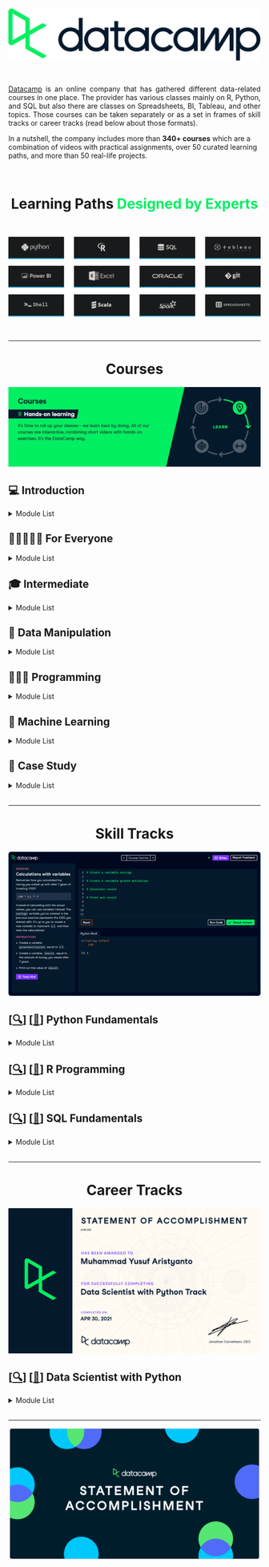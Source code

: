 <br />

<p align="center">
  <a href='https://www.datacamp.com/'><img src="README/logo.png"></a>
</p>

<br />

<p align="justify">
  <a href="https://www.datacamp.com/">Datacamp</a> is an online company that has gathered different data-related courses in one place. The provider has various classes mainly on R, Python, and SQL but also there are classes on Spreadsheets, BI, Tableau, and other topics. Those courses can be taken separately or as a set in frames of skill tracks or career tracks (read below about those formats).
  
  In a nutshell, the company includes more than <strong>340+ courses</strong> which are a combination of videos with practical assignments, over 50 curated learning paths, and more than 50 real-life projects.
</p>

<br>

<h1 align='center'>Learning Paths <span style="color:#03ef62; font-weight: bold;">Designed by Experts<span></h1>

<br>

![](README/materi.png)

<br>

---

<h1 align="center">Courses</h1>

![](README/courses.jpg)

## 💻 Introduction

<details><summary>Module List</summary>

- [[📂](https://github.com/myarist/DataCamp/tree/main/Courses/Introductions/Introduction%20to%20Python)] [[🔍](https://learn.datacamp.com/courses/intro-to-python-for-data-science)] [[📃](https://www.datacamp.com/statement-of-accomplishment/course/9baefd4dba2ade2588e500c7aaa3633262f74532)] Introduction to Python

- [[❌]()] [[🔍](https://learn.datacamp.com/courses/free-introduction-to-r)] [[📃](https://www.datacamp.com/statement-of-accomplishment/course/b3e170ddd14ad89cc91ac28391ae621f29169098)] Introduction to R

- [[❌]()] [[🔍](https://learn.datacamp.com/courses/introduction-to-sql)] [[📃](https://www.datacamp.com/statement-of-accomplishment/course/5b4932f5eedb86884cf9869f2a0c95b32a147c8e)] Introduction to SQL

- [[📂](https://github.com/myarist/DataCamp/tree/main/Courses/Introductions/Introduction%20to%20Importing%20Data%20in%20Python)] [[🔍](https://learn.datacamp.com/courses/introduction-to-importing-data-in-python)] [[📃](https://www.datacamp.com/statement-of-accomplishment/course/67239a5a3d55a3e28e3db2584966b7522168c248)] Introduction to Importing Data in Python

- [[📂](https://github.com/myarist/DataCamp/tree/main/Courses/Introductions/Introduction%20to%20Importing%20Data%20in%20R)] [[🔍](https://learn.datacamp.com/courses/introduction-to-importing-data-in-r)] [[📃](https://www.datacamp.com/statement-of-accomplishment/course/bb0693e9352137cb46d90d3fd1677f27b9edcf85)] Introduction to Importing Data in R

- [[📂](https://github.com/myarist/DataCamp/tree/main/Courses/Introductions/Introduction%20to%20Data%20Visualization%20with%20Matplotlib)] [[🔍](https://learn.datacamp.com/courses/introduction-to-data-visualization-with-matplotlib)] [[📃](https://www.datacamp.com/statement-of-accomplishment/course/cce6600ef5503287eed58c8440827134562991e6)] Introduction to Data Visualization with Matplotlib

- [[📂](https://github.com/myarist/DataCamp/tree/main/Courses/Introductions/Introduction%20to%20Data%20Visualization%20with%20Seaborn)] [[🔍](https://learn.datacamp.com/courses/introduction-to-data-visualization-with-seaborn)] [[📃](https://www.datacamp.com/statement-of-accomplishment/course/15b751df00a3d5035ef11081b8ffeb40d5f205d4)] Introduction to Data Visualization with Seaborn

- [[📂](https://github.com/myarist/DataCamp/tree/main/Courses/Introductions/Introduction%20to%20Data%20Science%20in%20Python)] [[🔍](https://learn.datacamp.com/courses/introduction-to-data-science-in-python)] [[📃](https://www.datacamp.com/statement-of-accomplishment/course/736bbc73bf0d45662915521f4d0d913c940c48a1)] Introduction to Data Science in Python

</details>

## 👩🏻‍🤝‍👩🏻 For Everyone

<details><summary>Module List</summary>

- [[📂](https://github.com/myarist/DataCamp/tree/main/Courses/For%20Everyone/Data%20Visualization%20for%20Everyone)] [[🔍](https://learn.datacamp.com/courses/data-visualization-for-everyone)] [[📃](https://www.datacamp.com/statement-of-accomplishment/course/dcb23a83c0e6431a8dd2db5aaf58543953382c5b)] Data Visualization for Everyone

- [[❌]()] [[🔍](https://learn.datacamp.com/courses/data-science-for-everyone)] [[📃](https://www.datacamp.com/statement-of-accomplishment/course/67f7c3b6e3470cc8b5358c51be6f8db0871d79d3)] Data Science for Everyone

- [[📂](https://github.com/myarist/DataCamp/tree/main/Courses/For%20Everyone/Machine%20Learning%20for%20Everyone)] [[🔍](https://learn.datacamp.com/courses/machine-learning-for-everyone)] [[📃](https://www.datacamp.com/statement-of-accomplishment/course/59b790b07c5ed69ed0c2dbcce693701520c323f1)] Machine Learning for Everyone

- [[❌]()] [[🔍](https://learn.datacamp.com/courses/data-engineering-for-everyone)] [[📃](https://www.datacamp.com/statement-of-accomplishment/course/d5a7bff6a29b5e8d7cc9bc524cafbcf99c8045ba)] Data Engineering for Everyone

- [[❌]()] [[🔍](https://learn.datacamp.com/courses/cloud-computing-for-everyone)] [[📃](https://www.datacamp.com/statement-of-accomplishment/course/edee2f7f1465cff34bb80650a0a0cfc12c4b95ae)] Cloud Computing for Everyone

- [[❌]()] [[🔍](https://learn.datacamp.com/courses/data-science-for-business)] [[📃](https://www.datacamp.com/statement-of-accomplishment/course/85d87e7ba220cb64a93bd5886b6896b16fd96c04)] Data Science for Business

- [[❌]()] [[🔍](https://learn.datacamp.com/courses/machine-learning-for-business)] [[📃](https://www.datacamp.com/statement-of-accomplishment/course/d65de511e81ee1c284e63f077445ead7a039f75d)] Machine Learning for Business

</details>

## 🎓 Intermediate

<details><summary>Module List</summary>

- [[📂](https://github.com/myarist/DataCamp/tree/main/Courses/Intermediate/Intermediate%20Python)] [[🔍](https://learn.datacamp.com/courses/intermediate-python)] [[📃](https://www.datacamp.com/statement-of-accomplishment/course/3d2adb5262e4665367fac9227122d5ac4e2a306b)] Intermediate Python

- [[📂](https://github.com/myarist/DataCamp/tree/main/Courses/Intermediate/Intermediate%20R)] [[🔍](https://learn.datacamp.com/courses/intermediate-r)] [[📃](https://www.datacamp.com/statement-of-accomplishment/course/08f049094b84bc2e36a45c536ef4a23e0d584624)] Intermediate R

- [[❌]()] [[🔍](https://learn.datacamp.com/courses/intermediate-sql)] [[📃](https://www.datacamp.com/statement-of-accomplishment/course/f3630fad79de9260409ef775d3a6ee9b60cbdad5)] Intermediate SQL

- [[📂](https://github.com/myarist/DataCamp/tree/main/Courses/Intermediate/Intermediate%20Importing%20Data%20in%20Python)] [[🔍](https://learn.datacamp.com/courses/intermediate-importing-data-in-python)] [[📃](https://www.datacamp.com/statement-of-accomplishment/course/2da76124fe1af717f8c61a5409730c1ce14925a6)] Intermediate Importing Data in Python

- [[📂](https://github.com/myarist/DataCamp/tree/main/Courses/Intermediate/Intermediate%20Data%20Visualization%20with%20Seaborn)] [[🔍](https://learn.datacamp.com/courses/intermediate-data-visualization-with-seaborn)] [[📃](https://www.datacamp.com/statement-of-accomplishment/course/4b1844d24c4a74875885306e0799b2f9659a48c5)] Intermediate Data Visualization with Seaborn

</details>

## 🔢 Data Manipulation

<details><summary>Module List</summary>

- [[❌]()] [[🔍](https://learn.datacamp.com/courses/joining-data-in-postgresql)] [[📃](https://www.datacamp.com/statement-of-accomplishment/course/bd5e6bcd7d649e91a7842a9bef063421641c3629)] Joining Data in SQL

- [[❌]()] [[🔍](https://learn.datacamp.com/courses/functions-for-manipulating-data-in-postgresql)] [[📃](https://www.datacamp.com/statement-of-accomplishment/course/81fa7ca1ed26f5af5cb589226f3901f2572f6da6)] Functions for Manipulating Data in PostgreSQL

- [[📂](https://github.com/myarist/DataCamp/tree/main/Courses/Data%20Manipulation/Data%20Manipulation%20with%20pandas)] [[🔍](https://learn.datacamp.com/courses/data-manipulation-with-pandas)] [[📃](https://www.datacamp.com/statement-of-accomplishment/course/c52a284ed2aada3b90fc7749d21ad96c4ac2a976)] Data Manipulation with pandas

- [[📂](https://github.com/myarist/DataCamp/tree/main/Courses/Data%20Manipulation/Joining%20Data%20with%20pandas)] [[🔍](https://learn.datacamp.com/courses/joining-data-with-pandas)] [[📃](https://www.datacamp.com/statement-of-accomplishment/course/c37ac922e165db568c03bd75ef95cba572ccd7d0)] Joining Data with pandas

- [[📂](https://github.com/myarist/DataCamp/tree/main/Courses/Data%20Manipulation/Cleaning%20Data%20in%20Python)] [[🔍](https://learn.datacamp.com/courses/cleaning-data-in-python)] [[📃](https://www.datacamp.com/statement-of-accomplishment/course/6065b170a0e9855198d3efc195018db1c44f74f0)] Cleaning Data in Python

- [[📂](https://github.com/myarist/DataCamp/tree/main/Courses/Data%20Manipulation/Exploratory%20Data%20Analysis%20in%20Python)] [[🔍](https://learn.datacamp.com/courses/exploratory-data-analysis-in-python)] [[📃](https://www.datacamp.com/statement-of-accomplishment/course/82f019022151963bbf412aebb08f89ccc4f713b1)] Exploratory Data Analysis in Python

- [[📂](https://github.com/myarist/DataCamp/tree/main/Courses/Data%20Manipulation/Working%20with%20Dates%20and%20Times%20in%20Python)] [[🔍](https://learn.datacamp.com/courses/working-with-dates-and-times-in-python)] [[📃](https://www.datacamp.com/statement-of-accomplishment/course/d292c917ceb95b71d00260fa972cd5848804c485)] Working with Dates and Times in Python

</details>

## 👨🏻‍💻 Programming

<details><summary>Module List</summary>

- [[📂](https://github.com/myarist/DataCamp/tree/main/Courses/Programming/Writing%20Functions%20in%20Python)] [[🔍](https://learn.datacamp.com/courses/writing-functions-in-python)] [[📃](https://www.datacamp.com/statement-of-accomplishment/course/9be020b98c3c05c1e5d5bfcf6ac84fdad6ffe3f7)] Writing Functions in Python

- [[📂](https://github.com/myarist/DataCamp/tree/main/Courses/Programming/Python%20Data%20Science%20Toolbox%20(Part%201))] [[🔍](https://learn.datacamp.com/courses/python-data-science-toolbox-part-1)] [[📃](https://www.datacamp.com/statement-of-accomplishment/course/603203011c8c1aa4f9c451fcaea7e9c09b2a4196)] Python Data Science Toolbox (Part 1)

- [[📂](https://github.com/myarist/DataCamp/tree/main/Courses/Programming/Python%20Data%20Science%20Toolbox%20(Part%202))] [[🔍](https://learn.datacamp.com/courses/python-data-science-toolbox-part-2)] [[📃](https://www.datacamp.com/statement-of-accomplishment/course/159895c3f2ac1e25c32d0800f6c14eda4c8bdcf1)] Python Data Science Toolbox (Part 2)

- [[📂](https://github.com/myarist/DataCamp/tree/main/Courses/Programming/Statistical%20Thinking%20in%20Python%20(Part%201))] [[🔍](https://learn.datacamp.com/courses/statistical-thinking-in-python-part-1)] [[📃](https://www.datacamp.com/statement-of-accomplishment/course/fbebdc958fb7ecf17493fc3260f69aeae25767ee)] Statistical Thinking in Python (Part 1)

- [[📂](https://github.com/myarist/DataCamp/tree/main/Courses/Programming/Statistical%20Thinking%20in%20Python%20(Part%202))] [[🔍](https://learn.datacamp.com/courses/statistical-thinking-in-python-part-2)] [[📃](https://www.datacamp.com/statement-of-accomplishment/course/faeebfbfe98ae64a6bfe2cd8ada2ec3a764b62f3)] Statistical Thinking in Python (Part 2)

- [[📂](https://github.com/myarist/DataCamp/tree/main/Courses/Programming/Parallel%20Programming%20in%20R)] [[🔍](https://learn.datacamp.com/courses/parallel-programming-in-r)] [[📃](https://www.datacamp.com/statement-of-accomplishment/course/3a4684c52b8d3a99a4bf6db7d60e2a46a2ccdf58)] Parallel Programming in R

- [[📂](https://github.com/myarist/DataCamp/tree/main/Courses/Programming/Writing%20Efficient%20R%20Code)] [[🔍](https://learn.datacamp.com/courses/writing-efficient-r-code)] [[📃](https://www.datacamp.com/statement-of-accomplishment/course/020187a228a9ea4098ff7bf748c9fbdab54c98e3)] Writing Efficient R Code

- [[❌]()] [[🔍](https://learn.datacamp.com/courses/postgresql-summary-stats-and-window-functions)] [[📃](https://www.datacamp.com/statement-of-accomplishment/course/6cfefc569d57349e1cf672070c7ece2b8278ded9)] PostgreSQL Summary Stats and Window Functions

</details>

## 🧠 Machine Learning

<details><summary>Module List</summary>

- [[📂](https://github.com/myarist/DataCamp/tree/main/Courses/Machine%20Learning/Supervised%20Learning%20with%20scikit-learn)] [[🔍](https://learn.datacamp.com/courses/supervised-learning-with-scikit-learn)] [[📃](https://www.datacamp.com/statement-of-accomplishment/course/43e197af4aeb51f401604a42fc085241cb507076)] Supervised Learning with scikit-learn

- [[📂](https://github.com/myarist/DataCamp/tree/main/Courses/Machine%20Learning/Unsupervised%20Learning%20in%20Python)] [[🔍](https://learn.datacamp.com/courses/unsupervised-learning-in-python)] [[📃](https://www.datacamp.com/statement-of-accomplishment/course/e9c2d34da412a47d836338abdf645574f98d70eb)] Unsupervised Learning in Python

- [[📂](https://github.com/myarist/DataCamp/tree/main/Courses/Machine%20Learning/Machine%20Learning%20with%20Tree-Based%20Models%20in%20Python)] [[🔍](https://learn.datacamp.com/courses/machine-learning-with-tree-based-models-in-python)] [[📃](https://www.datacamp.com/statement-of-accomplishment/course/ccaf89a213ba07fc2b00899c4c9f00d62f2891a3)] Machine Learning with Tree-Based Models in Python

- [[📂](https://github.com/myarist/DataCamp/tree/main/Courses/Machine%20Learning/Cluster%20Analysis%20in%20Python)] [[🔍](https://learn.datacamp.com/courses/cluster-analysis-in-python)] [[📃](https://www.datacamp.com/statement-of-accomplishment/course/4df20ce2527c6d6f2e501637ece8a1c728c073ef)] Cluster Analysis in Python

</details>

## 📝 Case Study

<details><summary>Module List</summary>

- [[📂](https://github.com/myarist/DataCamp/tree/main/Courses/Case%20Study/Analyzing%20Police%20Activity%20with%20pandas)] [[🔍](https://learn.datacamp.com/courses/analyzing-police-activity-with-pandas)] [[📃](https://www.datacamp.com/statement-of-accomplishment/course/a6a74c818b453bc37887b0209ecd21db81bf91b8)] Analyzing Police Activity with pandas

- [[📂](https://github.com/myarist/DataCamp/tree/main/Courses/Case%20Study/Case%20Study%20School%20Budgeting%20with%20Machine%20Learning%20in%20Python)] [[🔍](https://learn.datacamp.com/courses/case-study-school-budgeting-with-machine-learning-in-python)] [[📃](https://www.datacamp.com/statement-of-accomplishment/course/5d6d3b2e567c77e3a064cadc32c6b34a18a61116)] Case Study: School Budgeting with Machine Learning in Python

</details>

<br>

---

<h1 align="center">Skill Tracks</h1>

![](README/interface.png)

## [[🔍](https://learn.datacamp.com/skill-tracks/python-fundamentals?version=1)] [[📃](https://www.datacamp.com/statement-of-accomplishment/track/e5ef4a65961acda1f120cb217916ec6e8db7a1a4)] Python Fundamentals

<details><summary>Module List</summary>

- [[📂](https://github.com/myarist/DataCamp/tree/main/Courses/Introductions/Introduction%20to%20Python)] [[🔍](https://learn.datacamp.com/courses/intro-to-python-for-data-science)] [[📃](https://www.datacamp.com/statement-of-accomplishment/course/9baefd4dba2ade2588e500c7aaa3633262f74532)] Introduction to Python

- [[📂](https://github.com/myarist/DataCamp/tree/main/Courses/Intermediate/Intermediate%20Python)] [[🔍](https://learn.datacamp.com/courses/intermediate-python)] [[📃](https://www.datacamp.com/statement-of-accomplishment/course/3d2adb5262e4665367fac9227122d5ac4e2a306b)] Intermediate Python

- [[📂](https://github.com/myarist/DataCamp/tree/main/Courses/Programming/Python%20Data%20Science%20Toolbox%20(Part%201))] [[🔍](https://learn.datacamp.com/courses/python-data-science-toolbox-part-1)] [[📃](https://www.datacamp.com/statement-of-accomplishment/course/603203011c8c1aa4f9c451fcaea7e9c09b2a4196)] Python Data Science Toolbox (Part 1)

- [[📂](https://github.com/myarist/DataCamp/tree/main/Courses/Programming/Python%20Data%20Science%20Toolbox%20(Part%202))] [[🔍](https://learn.datacamp.com/courses/python-data-science-toolbox-part-2)] [[📃](https://www.datacamp.com/statement-of-accomplishment/course/159895c3f2ac1e25c32d0800f6c14eda4c8bdcf1)] Python Data Science Toolbox (Part 2)

</details>

## [[🔍](https://learn.datacamp.com/skill-tracks/r-programming?version=2)] [[📃](https://www.datacamp.com/statement-of-accomplishment/track/cfa899b3e069b6653bd65b8da5d5075301dac8cb)] R Programming

<details><summary>Module List</summary>

- [[❌]()] [[🔍](https://learn.datacamp.com/courses/free-introduction-to-r)] [[📃](https://www.datacamp.com/statement-of-accomplishment/course/b3e170ddd14ad89cc91ac28391ae621f29169098)] Introduction to R

- [[📂](https://github.com/myarist/DataCamp/tree/main/Courses/Intermediate/Intermediate%20R)] [[🔍](https://learn.datacamp.com/courses/intermediate-r)] [[📃](https://www.datacamp.com/statement-of-accomplishment/course/08f049094b84bc2e36a45c536ef4a23e0d584624)] Intermediate R

- [[📂](https://github.com/myarist/DataCamp/tree/main/Courses/Programming/Writing%20Efficient%20R%20Code)] [[🔍](https://learn.datacamp.com/courses/writing-efficient-r-code)] [[📃](https://www.datacamp.com/statement-of-accomplishment/course/020187a228a9ea4098ff7bf748c9fbdab54c98e3)] Writing Efficient R Code

- [[📂](https://github.com/myarist/DataCamp/tree/main/Courses/Programming/Parallel%20Programming%20in%20R)] [[🔍](https://learn.datacamp.com/courses/parallel-programming-in-r)] [[📃](https://www.datacamp.com/statement-of-accomplishment/course/3a4684c52b8d3a99a4bf6db7d60e2a46a2ccdf58)] Parallel Programming in R

</details>

## [[🔍](https://learn.datacamp.com/skill-tracks/sql-fundamentals?version=2)] [[📃](https://www.datacamp.com/statement-of-accomplishment/track/b6842c29e70f3917bcb882bb0c2d20767b45073e)] SQL Fundamentals

<details><summary>Module List</summary>

- [[❌]()] [[🔍](https://learn.datacamp.com/courses/introduction-to-sql)] [[📃](https://www.datacamp.com/statement-of-accomplishment/course/5b4932f5eedb86884cf9869f2a0c95b32a147c8e)] Introduction to SQL

- [[❌]()] [[🔍](https://learn.datacamp.com/courses/joining-data-in-postgresql)] [[📃](https://www.datacamp.com/statement-of-accomplishment/course/bd5e6bcd7d649e91a7842a9bef063421641c3629)] Joining Data in SQL

- [[❌]()] [[🔍](https://learn.datacamp.com/courses/intermediate-sql)] [[📃](https://www.datacamp.com/statement-of-accomplishment/course/f3630fad79de9260409ef775d3a6ee9b60cbdad5)] Intermediate SQL

- [[❌]()] [[🔍](https://learn.datacamp.com/courses/postgresql-summary-stats-and-window-functions)] [[📃](https://www.datacamp.com/statement-of-accomplishment/course/6cfefc569d57349e1cf672070c7ece2b8278ded9)] PostgreSQL Summary Stats and Window Functions

- [[❌]()] [[🔍](https://learn.datacamp.com/courses/functions-for-manipulating-data-in-postgresql)] [[📃](https://www.datacamp.com/statement-of-accomplishment/course/81fa7ca1ed26f5af5cb589226f3901f2572f6da6)] Functions for Manipulating Data in PostgreSQL

</details>

<br>

---

<h1 align="center">Career Tracks</h1>

![](README/career.png)

## [[🔍](https://learn.datacamp.com/career-tracks/data-scientist-with-python?version=5)] [[📃](https://www.datacamp.com/statement-of-accomplishment/track/12b063065c94b36cea812fe1bcca3be0faac0e9b)] Data Scientist with Python

<details><summary>Module List</summary>

- [[📂](https://github.com/myarist/DataCamp/tree/main/Courses/Introductions/Introduction%20to%20Python)] [[🔍](https://learn.datacamp.com/courses/intro-to-python-for-data-science)] [[📃](https://www.datacamp.com/statement-of-accomplishment/course/9baefd4dba2ade2588e500c7aaa3633262f74532)] Introduction to Python

- [[📂](https://github.com/myarist/DataCamp/tree/main/Courses/Intermediate/Intermediate%20Python)] [[🔍](https://learn.datacamp.com/courses/intermediate-python)] [[📃](https://www.datacamp.com/statement-of-accomplishment/course/3d2adb5262e4665367fac9227122d5ac4e2a306b)] Intermediate Python

- [[📂](https://github.com/myarist/DataCamp/tree/main/Courses/Data%20Manipulation/Data%20Manipulation%20with%20pandas)] [[🔍](https://learn.datacamp.com/courses/data-manipulation-with-pandas)] [[📃](https://www.datacamp.com/statement-of-accomplishment/course/c52a284ed2aada3b90fc7749d21ad96c4ac2a976)] Data Manipulation with pandas

- [[📂](https://github.com/myarist/DataCamp/tree/main/Courses/Data%20Manipulation/Joining%20Data%20with%20pandas)] [[🔍](https://learn.datacamp.com/courses/joining-data-with-pandas)] [[📃](https://www.datacamp.com/statement-of-accomplishment/course/c37ac922e165db568c03bd75ef95cba572ccd7d0)] Joining Data with pandas

- [[📂](https://github.com/myarist/DataCamp/tree/main/Courses/Introductions/Introduction%20to%20Data%20Visualization%20with%20Matplotlib)] [[🔍](https://learn.datacamp.com/courses/introduction-to-data-visualization-with-matplotlib)] [[📃](https://www.datacamp.com/statement-of-accomplishment/course/cce6600ef5503287eed58c8440827134562991e6)] Introduction to Data Visualization with Matplotlib

- [[📂](https://github.com/myarist/DataCamp/tree/main/Courses/Introductions/Introduction%20to%20Data%20Visualization%20with%20Seaborn)] [[🔍](https://learn.datacamp.com/courses/introduction-to-data-visualization-with-seaborn)] [[📃](https://www.datacamp.com/statement-of-accomplishment/course/15b751df00a3d5035ef11081b8ffeb40d5f205d4)] Introduction to Data Visualization with Seaborn

 - [[📂](https://github.com/myarist/DataCamp/tree/main/Courses/Programming/Python%20Data%20Science%20Toolbox%20(Part%201))] [[🔍](https://learn.datacamp.com/courses/python-data-science-toolbox-part-1)] [[📃](https://www.datacamp.com/statement-of-accomplishment/course/603203011c8c1aa4f9c451fcaea7e9c09b2a4196)] Python Data Science Toolbox (Part 1)

- [[📂](https://github.com/myarist/DataCamp/tree/main/Courses/Programming/Python%20Data%20Science%20Toolbox%20(Part%202))] [[🔍](https://learn.datacamp.com/courses/python-data-science-toolbox-part-2)] [[📃](https://www.datacamp.com/statement-of-accomplishment/course/159895c3f2ac1e25c32d0800f6c14eda4c8bdcf1)] Python Data Science Toolbox (Part 2)

- [[📂](https://github.com/myarist/DataCamp/tree/main/Courses/Intermediate/Intermediate%20Data%20Visualization%20with%20Seaborn)] [[🔍](https://learn.datacamp.com/courses/intermediate-data-visualization-with-seaborn)] [[📃](https://www.datacamp.com/statement-of-accomplishment/course/4b1844d24c4a74875885306e0799b2f9659a48c5)] Intermediate Data Visualization with Seaborn

- [[📂](https://github.com/myarist/DataCamp/tree/main/Courses/Introductions/Introduction%20to%20Importing%20Data%20in%20Python)] [[🔍](https://learn.datacamp.com/courses/introduction-to-importing-data-in-python)] [[📃](https://www.datacamp.com/statement-of-accomplishment/course/67239a5a3d55a3e28e3db2584966b7522168c248)] Introduction to Importing Data in Python

- [[📂](https://github.com/myarist/DataCamp/tree/main/Courses/Intermediate/Intermediate%20Importing%20Data%20in%20Python)] [[🔍](https://learn.datacamp.com/courses/intermediate-importing-data-in-python)] [[📃](https://www.datacamp.com/statement-of-accomplishment/course/2da76124fe1af717f8c61a5409730c1ce14925a6)] Intermediate Importing Data in Python

- [[📂](https://github.com/myarist/DataCamp/tree/main/Courses/Data%20Manipulation/Cleaning%20Data%20in%20Python)] [[🔍](https://learn.datacamp.com/courses/cleaning-data-in-python)] [[📃](https://www.datacamp.com/statement-of-accomplishment/course/6065b170a0e9855198d3efc195018db1c44f74f0)] Cleaning Data in Python

- [[📂](https://github.com/myarist/DataCamp/tree/main/Courses/Data%20Manipulation/Working%20with%20Dates%20and%20Times%20in%20Python)] [[🔍](https://learn.datacamp.com/courses/working-with-dates-and-times-in-python)] [[📃](https://www.datacamp.com/statement-of-accomplishment/course/d292c917ceb95b71d00260fa972cd5848804c485)] Working with Dates and Times in Python

- [[📂](https://github.com/myarist/DataCamp/tree/main/Courses/Programming/Writing%20Functions%20in%20Python)] [[🔍](https://learn.datacamp.com/courses/writing-functions-in-python)] [[📃](https://www.datacamp.com/statement-of-accomplishment/course/9be020b98c3c05c1e5d5bfcf6ac84fdad6ffe3f7)] Writing Functions in Python

- [[📂](https://github.com/myarist/DataCamp/tree/main/Courses/Data%20Manipulation/Exploratory%20Data%20Analysis%20in%20Python)] [[🔍](https://learn.datacamp.com/courses/exploratory-data-analysis-in-python)] [[📃](https://www.datacamp.com/statement-of-accomplishment/course/82f019022151963bbf412aebb08f89ccc4f713b1)] Exploratory Data Analysis in Python

- [[📂](https://github.com/myarist/DataCamp/tree/main/Courses/Case%20Study/Analyzing%20Police%20Activity%20with%20pandas)] [[🔍](https://learn.datacamp.com/courses/analyzing-police-activity-with-pandas)] [[📃](https://www.datacamp.com/statement-of-accomplishment/course/a6a74c818b453bc37887b0209ecd21db81bf91b8)] Analyzing Police Activity with pandas

- [[📂](https://github.com/myarist/DataCamp/tree/main/Courses/Programming/Statistical%20Thinking%20in%20Python%20(Part%201))] [[🔍](https://learn.datacamp.com/courses/statistical-thinking-in-python-part-1)] [[📃](https://www.datacamp.com/statement-of-accomplishment/course/fbebdc958fb7ecf17493fc3260f69aeae25767ee)] Statistical Thinking in Python (Part 1)

- [[📂](https://github.com/myarist/DataCamp/tree/main/Courses/Programming/Statistical%20Thinking%20in%20Python%20(Part%202))] [[🔍](https://learn.datacamp.com/courses/statistical-thinking-in-python-part-2)] [[📃](https://www.datacamp.com/statement-of-accomplishment/course/faeebfbfe98ae64a6bfe2cd8ada2ec3a764b62f3)] Statistical Thinking in Python (Part 2)

- [[📂](https://github.com/myarist/DataCamp/tree/main/Courses/Machine%20Learning/Supervised%20Learning%20with%20scikit-learn)] [[🔍](https://learn.datacamp.com/courses/supervised-learning-with-scikit-learn)] [[📃](https://www.datacamp.com/statement-of-accomplishment/course/43e197af4aeb51f401604a42fc085241cb507076)] Supervised Learning with scikit-learn

- [[📂](https://github.com/myarist/DataCamp/tree/main/Courses/Machine%20Learning/Unsupervised%20Learning%20in%20Python)] [[🔍](https://learn.datacamp.com/courses/unsupervised-learning-in-python)] [[📃](https://www.datacamp.com/statement-of-accomplishment/course/e9c2d34da412a47d836338abdf645574f98d70eb)] Unsupervised Learning in Python

- [[📂](https://github.com/myarist/DataCamp/tree/main/Courses/Machine%20Learning/Machine%20Learning%20with%20Tree-Based%20Models%20in%20Python)] [[🔍](https://learn.datacamp.com/courses/machine-learning-with-tree-based-models-in-python)] [[📃](https://www.datacamp.com/statement-of-accomplishment/course/ccaf89a213ba07fc2b00899c4c9f00d62f2891a3)] Machine Learning with Tree-Based Models in Python

- [[📂](https://github.com/myarist/DataCamp/tree/main/Courses/Case%20Study/Case%20Study%20School%20Budgeting%20with%20Machine%20Learning%20in%20Python)] [[🔍](https://learn.datacamp.com/courses/case-study-school-budgeting-with-machine-learning-in-python)] [[📃](https://www.datacamp.com/statement-of-accomplishment/course/5d6d3b2e567c77e3a064cadc32c6b34a18a61116)] Case Study: School Budgeting with Machine Learning in Python

- [[📂](https://github.com/myarist/DataCamp/tree/main/Courses/Machine%20Learning/Cluster%20Analysis%20in%20Python)] [[🔍](https://learn.datacamp.com/courses/cluster-analysis-in-python)] [[📃](https://www.datacamp.com/statement-of-accomplishment/course/4df20ce2527c6d6f2e501637ece8a1c728c073ef)] Cluster Analysis in Python

</details>

<br>

---

![](README/complete.png)